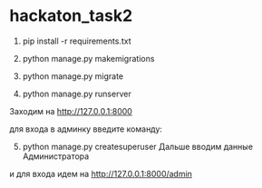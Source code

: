 # hackaton_task2
1. pip install -r requirements.txt


2. python manage.py makemigrations
3. python manage.py migrate

4. python manage.py runserver


Заходим на  http://127.0.0.1:8000

для входа в админку введите команду:

5. python manage.py createsuperuser
Дальше вводим данные Администратора

и для входа идем на http://127.0.0.1:8000/admin

